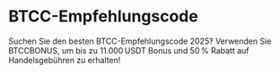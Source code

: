 # BTCC-Empfehlungscode
Suchen Sie den besten BTCC-Empfehlungscode 2025? Verwenden Sie BTCCBONUS, um bis zu 11.000 USDT Bonus und 50 % Rabatt auf Handelsgebühren zu erhalten!
